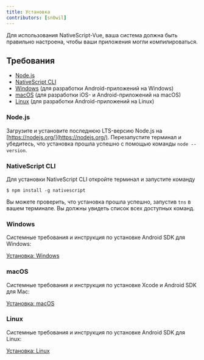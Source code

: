 ```yaml
---
title: Установка
contributors: [sn0wil]
---
```

Для использования NativeScript-Vue, ваша система должна быть правильно настроена, чтобы ваши приложения могли компилироваться.

## Требования

- [Node.js](#nodejs)
- [NativeScript CLI](#nativescript-cli)
- [Windows](#windows) (для разработки Android-приложений на Windows)
- [macOS](#macos) (для разработки iOS- и Android-приложений на macOS)
- [Linux](#linux) (для разработки Android-приложений на Linux)

### Node.js
Загрузите и установите последнюю LTS-версию Node.js на [https://nodejs.org/](https://nodejs.org/). Перезапустите терминал и убедитесь, что установка прошла успешно с помощью команды `node --version`.

### NativeScript CLI

Для установки NativeScript CLI откройте терминал и запустите команду

```shell
$ npm install -g nativescript
```

Вы можете проверить, что установка прошла успешно, запустив `tns` в вашем терминале. Вы должны увидеть список всех доступных команд.


### Windows

Системные требования и инструкция по установке Android SDK для Windows:

[Установка: Windows](https://docs.nativescript.org/start/ns-setup-win)

### macOS

Системные требования и инструкция по установке Xcode и Android SDK для Mac:

[Установка: macOS](https://docs.nativescript.org/start/ns-setup-os-x)

### Linux

Системные требования и инструкция по установке Android SDK для Linux:

[Установка: Linux](https://docs.nativescript.org/start/ns-setup-linux)
